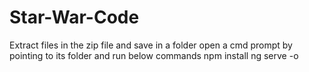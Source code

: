 # Star-War-Code
Extract files in the zip file and save in a folder
open a cmd prompt by pointing to its folder and run below commands
npm install
ng serve -o
